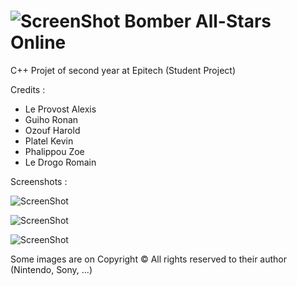 ![ScreenShot](http://image.noelshack.com/fichiers/2013/24/1371036744-final1.png)
Bomber All-Stars Online
=========

C++ Projet of second year at Epitech
(Student Project)

Credits :

- Le Provost Alexis
- Guiho Ronan
- Ozouf Harold
- Platel Kevin
- Phalippou Zoe
- Le Drogo Romain

Screenshots :

![ScreenShot](http://image.noelshack.com/fichiers/2013/24/1371036081-screen.png)

![ScreenShot](http://image.noelshack.com/fichiers/2013/24/1371036270-game.png)

![ScreenShot](http://image.noelshack.com/fichiers/2013/24/1371037327-explosion.png)

Some images are on Copyright © All rights reserved to their author (Nintendo, Sony, ...)
